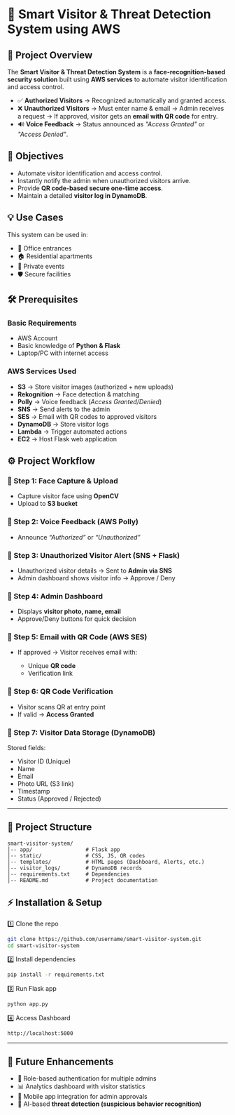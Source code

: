 # 📌 Smart Visitor & Threat Detection System using AWS

## 📖 Project Overview

The **Smart Visitor & Threat Detection System** is a **face-recognition-based security solution** built using **AWS services** to automate visitor identification and access control.

* ✅ **Authorized Visitors** → Recognized automatically and granted access.
* ❌ **Unauthorized Visitors** → Must enter name & email → Admin receives a request → If approved, visitor gets an **email with QR code** for entry.
* 🔊 **Voice Feedback** → Status announced as *"Access Granted"* or *"Access Denied"*.



## 🎯 Objectives

* Automate visitor identification and access control.
* Instantly notify the admin when unauthorized visitors arrive.
* Provide **QR code-based secure one-time access**.
* Maintain a detailed **visitor log in DynamoDB**.


## 💡 Use Cases

This system can be used in:

* 🏢 Office entrances
* 🏠 Residential apartments
* 🎉 Private events
* 🛡️ Secure facilities



## 🛠️ Prerequisites

### Basic Requirements

* AWS Account
* Basic knowledge of **Python & Flask**
* Laptop/PC with internet access

### AWS Services Used

* **S3** → Store visitor images (authorized + new uploads)
* **Rekognition** → Face detection & matching
* **Polly** → Voice feedback (*Access Granted/Denied*)
* **SNS** → Send alerts to the admin
* **SES** → Email with QR codes to approved visitors
* **DynamoDB** → Store visitor logs
* **Lambda** → Trigger automated actions
* **EC2** → Host Flask web application



## ⚙️ Project Workflow

### 🔹 Step 1: Face Capture & Upload

* Capture visitor face using **OpenCV**
* Upload to **S3 bucket**

### 🔹 Step 2: Voice Feedback (AWS Polly)

* Announce *“Authorized”* or *“Unauthorized”*

### 🔹 Step 3: Unauthorized Visitor Alert (SNS + Flask)

* Unauthorized visitor details → Sent to **Admin via SNS**
* Admin dashboard shows visitor info → Approve / Deny

### 🔹 Step 4: Admin Dashboard

* Displays **visitor photo, name, email**
* Approve/Deny buttons for quick decision

### 🔹 Step 5: Email with QR Code (AWS SES)

* If approved → Visitor receives email with:

  * Unique **QR code**
  * Verification link

### 🔹 Step 6: QR Code Verification

* Visitor scans QR at entry point
* If valid → **Access Granted**

### 🔹 Step 7: Visitor Data Storage (DynamoDB)

Stored fields:

* Visitor ID (Unique)
* Name
* Email
* Photo URL (S3 link)
* Timestamp
* Status (Approved / Rejected)

---

## 📂 Project Structure

```
smart-visitor-system/
│-- app/                 # Flask app
│-- static/              # CSS, JS, QR codes
│-- templates/           # HTML pages (Dashboard, Alerts, etc.)
│-- visitor_logs/        # DynamoDB records
│-- requirements.txt     # Dependencies
│-- README.md            # Project documentation
```


## ⚡ Installation & Setup

1️⃣ Clone the repo

```bash
git clone https://github.com/username/smart-visitor-system.git
cd smart-visitor-system
```

2️⃣ Install dependencies

```bash
pip install -r requirements.txt
```

3️⃣ Run Flask app

```bash
python app.py
```

4️⃣ Access Dashboard

```
http://localhost:5000
```

---

## 🎯 Future Enhancements

* 🔐 Role-based authentication for multiple admins
* 📊 Analytics dashboard with visitor statistics
* 📱 Mobile app integration for admin approvals
* 🤖 AI-based **threat detection (suspicious behavior recognition)**

